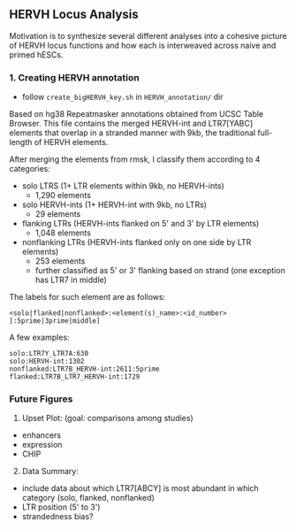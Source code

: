 ## HERVH Locus Analysis

Motivation is to synthesize several different analyses into a cohesive picture
of HERVH locus functions and how each is interweaved across naive and primed hESCs.

### 1. Creating HERVH annotation
- follow `create_bigHERVH_key.sh` in `HERVH_annotation/` dir

Based on hg38 Repeatmasker annotations obtained from UCSC Table Browser. This file contains
the merged HERVH-int and LTR7[YABC] elements that overlap in a stranded manner with 9kb, the 
traditional full-length of HERVH elements.

After merging the elements from rmsk, I classify them according to 4 categories:

- solo LTRS (1+ LTR elements within 9kb, no HERVH-ints)
  - 1,290 elements
- solo HERVH-ints (1+ HERVH-int with 9kb, no LTRs)
  - 29 elements
- flanking LTRs (HERVH-ints flanked on 5' and 3' by LTR elements)
  - 1,048 elements
- nonflanking LTRs (HERVH-ints flanked only on one side by LTR elements)
  - 253 elements
  - further classified as 5' or 3' flanking based on strand (one exception has LTR7 in middle)

The labels for such element are as follows:

```<solo|flanked|nonflanked>:<element(s)_name>:<id_number>[:5prime|3prime|middle]```

A few examples:
```
solo:LTR7Y_LTR7A:630  
solo:HERVH-int:1302  
nonflanked:LTR7B_HERVH-int:2611:5prime  
flanked:LTR7B_LTR7_HERVH-int:1729  
```


### Future Figures

1. Upset Plot: (goal: comparisons among studies)
- enhancers
- expression
- CHIP

2. Data Summary:
- include data about which LTR7[ABCY] is most abundant in which category (solo, flanked, nonflanked)
- LTR position (5' to 3')
- strandedness bias?

